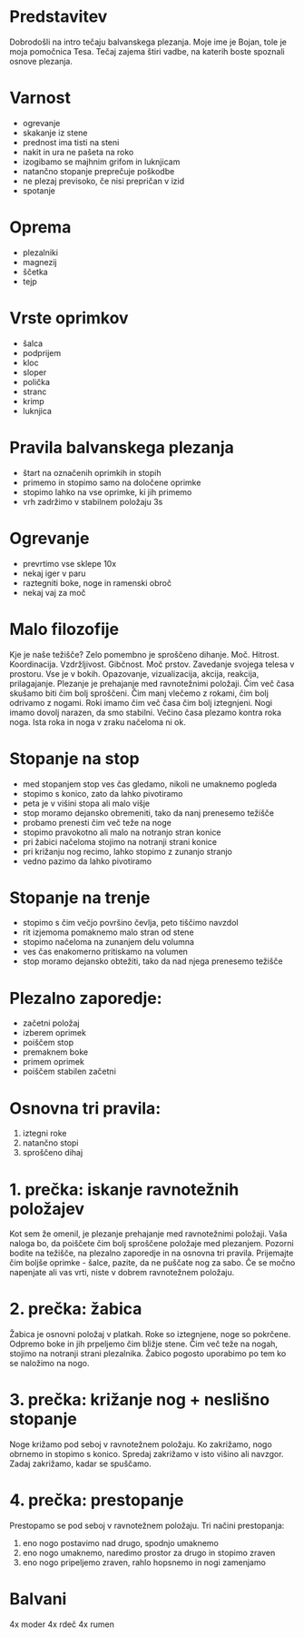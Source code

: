 # Predstavitev

Dobrodošli na intro tečaju balvanskega plezanja.
Moje ime je Bojan, tole je moja pomočnica Tesa.
Tečaj zajema štiri vadbe, na katerih boste spoznali osnove plezanja.

# Varnost

- ogrevanje
- skakanje iz stene
- prednost ima tisti na steni
- nakit in ura ne pašeta na roko
- izogibamo se majhnim grifom in luknjicam
- natančno stopanje preprečuje poškodbe
- ne plezaj previsoko, če nisi prepričan v izid
- spotanje

# Oprema

- plezalniki
- magnezij
- ščetka
- tejp

# Vrste oprimkov

- šalca
- podprijem
- kloc
- sloper
- polička
- stranc
- krimp
- luknjica

# Pravila balvanskega plezanja

- štart na označenih oprimkih in stopih
- primemo in stopimo samo na določene oprimke
- stopimo lahko na vse oprimke, ki jih primemo
- vrh zadržimo v stabilnem položaju 3s

# Ogrevanje

- prevrtimo vse sklepe 10x
- nekaj iger v paru
- raztegniti boke, noge in ramenski obroč
- nekaj vaj za moč

# Malo filozofije

Kje je naše težišče?
Zelo pomembno je sproščeno dihanje.
Moč. Hitrost. Koordinacija. Vzdržljivost. Gibčnost. Moč prstov.
Zavedanje svojega telesa v prostoru. Vse je v bokih.
Opazovanje, vizualizacija, akcija, reakcija, prilagajanje.
Plezanje je prehajanje med ravnotežnimi položaji.
Čim več časa skušamo biti čim bolj sproščeni.
Čim manj vlečemo z rokami, čim bolj odrivamo z nogami.
Roki imamo čim več časa čim bolj iztegnjeni.
Nogi imamo dovolj narazen, da smo stabilni.
Večino časa plezamo kontra roka noga.
Ista roka in noga v zraku načeloma ni ok.

# Stopanje na stop

- med stopanjem stop ves čas gledamo, nikoli ne umaknemo pogleda
- stopimo s konico, zato da lahko pivotiramo
- peta je v višini stopa ali malo višje
- stop moramo dejansko obremeniti, tako da nanj prenesemo težišče
- probamo prenesti čim več teže na noge
- stopimo pravokotno ali malo na notranjo stran konice
- pri žabici načeloma stojimo na notranji strani konice
- pri križanju nog recimo, lahko stopimo z zunanjo stranjo
- vedno pazimo da lahko pivotiramo

# Stopanje na trenje

- stopimo s čim večjo površino čevlja, peto tiščimo navzdol
- rit izjemoma pomaknemo malo stran od stene
- stopimo načeloma na zunanjem delu volumna
- ves čas enakomerno pritiskamo na volumen
- stop moramo dejansko obtežiti, tako da nad njega prenesemo težišče

# Plezalno zaporedje:

- začetni položaj
- izberem oprimek
- poiščem stop
- premaknem boke
- primem oprimek
- poiščem stabilen začetni

# Osnovna tri pravila:

1. iztegni roke
2. natančno stopi
3. sproščeno dihaj

# 1. prečka: iskanje ravnotežnih položajev

Kot sem že omenil, je plezanje prehajanje med ravnotežnimi položaji.
Vaša naloga bo, da poiščete čim bolj sproščene položaje med plezanjem.
Pozorni bodite na težišče, na plezalno zaporedje in na osnovna tri pravila.
Prijemajte čim boljše oprimke - šalce, pazite, da ne puščate nog za sabo.
Če se močno napenjate ali vas vrti, niste v dobrem ravnotežnem položaju.

# 2. prečka: žabica

Žabica je osnovni položaj v platkah.
Roke so iztegnjene, noge so pokrčene.
Odpremo boke in jih prpeljemo čim bližje stene.
Čim več teže na nogah, stojimo na notranji strani plezalnika.
Žabico pogosto uporabimo po tem ko se naložimo na nogo.

# 3. prečka: križanje nog + neslišno stopanje

Noge križamo pod seboj v ravnotežnem položaju.
Ko zakrižamo, nogo obrnemo in stopimo s konico.
Spredaj zakrižamo v isto višino ali navzgor.
Zadaj zakrižamo, kadar se spuščamo.

# 4. prečka: prestopanje

Prestopamo se pod seboj v ravnotežnem položaju.
Tri načini prestopanja:

1. eno nogo postavimo nad drugo, spodnjo umaknemo
2. eno nogo umaknemo, naredimo prostor za drugo in stopimo zraven
3. eno nogo pripeljemo zraven, rahlo hopsnemo in nogi zamenjamo

# Balvani

4x moder
4x rdeč
4x rumen

